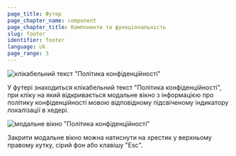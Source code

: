 ```yaml
---
page_title: Футер
page_chapter_name: component
page_chapter_title: Компоненти та функціональність
slug: footer
identifier: footer
language: uk
page_range: 3
---
```

![клікабельний текст "Політика конфіденційності"](/img/footer1.jpg)

У футері знаходиться клікабельний текст "Політика конфіденційності", при кліку на який відкривається модальне вікно з інформацією про політику конфіденційності мовою відповідному підсвіченому індикатору локалізації в хедері.

![модальне вікно "Політика конфіденційності"](/img/footer2.jpg)

Закрити модальне вікно можна натиснути на хрестик у верхньому правому кутку, сірий фон або клавішу "Esc".